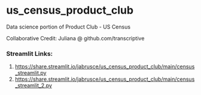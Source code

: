 # us_census_product_club

Data science portion of Product Club - US Census
<br />

Collaborative Credit: Juliana @ github.com/transcriptive
<br />

### Streamlit Links:
1. https://share.streamlit.io/jabrusce/us_census_product_club/main/census_streamlit.py
2. https://share.streamlit.io/jabrusce/us_census_product_club/main/census_streamlit_2.py
